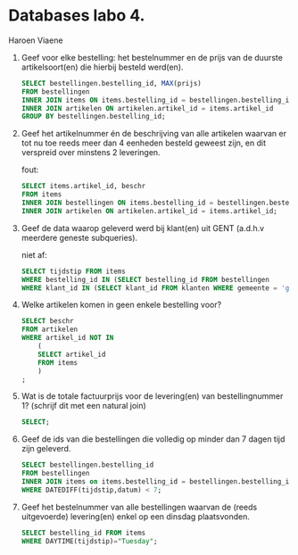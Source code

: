 Databases labo 4.
=================

Haroen Viaene

1. Geef voor elke bestelling: het bestelnummer en de prijs van de duurste artikelsoort(en) die hierbij besteld werd(en).

    ```SQL
    SELECT bestellingen.bestelling_id, MAX(prijs)
    FROM bestellingen
    INNER JOIN items ON items.bestelling_id = bestellingen.bestelling_id
    INNER JOIN artikelen ON artikelen.artikel_id = items.artikel_id
    GROUP BY bestellingen.bestelling_id;
    ```

2. Geef het artikelnummer én de beschrijving van alle artikelen waarvan er tot nu toe reeds meer dan 4 eenheden besteld geweest zijn, en dit verspreid over minstens 2 leveringen.

    fout:

    ```SQL
    SELECT items.artikel_id, beschr
    FROM items
    INNER JOIN bestellingen ON items.bestelling_id = bestellingen.bestelling_id
    INNER JOIN artikelen ON artikelen.artikel_id = items.artikel_id;
    ```

3. Geef de data waarop geleverd werd bij klant(en) uit GENT (a.d.h.v meerdere geneste subqueries).

    niet af:

    ```SQL
    SELECT tijdstip FROM items 
    WHERE bestelling_id IN (SELECT bestelling_id FROM bestellingen 
    WHERE klant_id IN (SELECT klant_id FROM klanten WHERE gemeente = 'gent'));
    ```

4. Welke artikelen komen in geen enkele bestelling voor?

    ```SQL
    SELECT beschr
    FROM artikelen
    WHERE artikel_id NOT IN
        (
        SELECT artikel_id
        FROM items
        )
    ;
    ```

5. Wat is de totale factuurprijs voor de levering(en) van bestellingnummer 1? (schrijf dit met een natural join)

    ```SQL
    SELECT;
    ```

6. Geef de ids van die bestellingen die volledig op minder dan 7 dagen tijd zijn geleverd.

    ```SQL
    SELECT bestellingen.bestelling_id
    FROM bestellingen
    INNER JOIN items on items.bestelling_id = bestellingen.bestelling_id
    WHERE DATEDIFF(tijdstip,datum) < 7;
    ```

7. Geef het bestelnummer van alle bestellingen waarvan de (reeds uitgevoerde) levering(en) enkel op een dinsdag plaatsvonden.

    ```SQL
    SELECT bestelling_id FROM items
    WHERE DAYTIME(tijdstip)="Tuesday";
    ```
